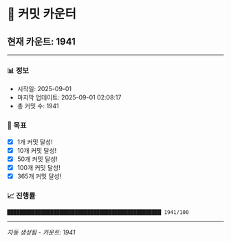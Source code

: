# 🔢 커밋 카운터

## 현재 카운트: 1941

---

### 📊 정보
- 시작일: 2025-09-01
- 마지막 업데이트: 2025-09-01 02:08:17
- 총 커밋 수: 1941

### 🎯 목표
- [x] 1개 커밋 달성!
- [x] 10개 커밋 달성!
- [x] 50개 커밋 달성!
- [x] 100개 커밋 달성!
- [x] 365개 커밋 달성!

### 📈 진행률
```
██████████████████████████████████████████████████ 1941/100
```

---
*자동 생성됨 - 카운트: 1941*
